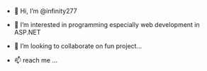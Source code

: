 - 👋 Hi, I’m @infinity277
- 👀 I’m interested in programming especially web development in ASP.NET

- 💞️ I’m looking to collaborate on fun project...
- 📫 reach me ...

<!---
infinity277/infinity277 is a ✨ special ✨ repository because its `README.md` (this file) appears on your GitHub profile.
You can click the Preview link to take a look at your changes.
--->
